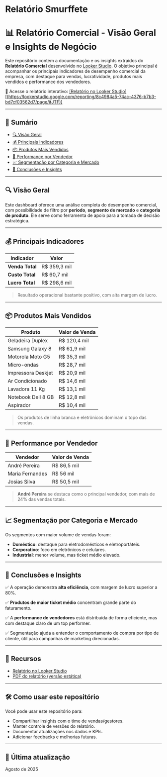 # Relatório Smurffete
# 📊 Relatório Comercial - Visão Geral e Insights de Negócio

Este repositório contém a documentação e os insights extraídos do **Relatório Comercial** desenvolvido no [Looker Studio](https://lookerstudio.google.com/). O objetivo principal é acompanhar os principais indicadores de desempenho comercial da empresa, com destaque para vendas, lucratividade, produtos mais vendidos e performance dos vendedores.

🔗 Acesse o relatório interativo: [[Relatório no Looker Studio][(https://lookerstudio.google.com/reporting/8c4984a5-74ac-4376-b7b3-bd7cf03562d7/page/itJTF)]](https://lookerstudio.google.com/reporting/6b53b92e-85f7-4fbb-84c3-eb2bfe393651/page/DsvSF/edit)

---

## 🧾 Sumário

- [🔍 Visão Geral](#-visão-geral)
- [💰 Principais Indicadores](#-principais-indicadores)
- [📦 Produtos Mais Vendidos](#-produtos-mais-vendidos)
- [👥 Performance por Vendedor](#-performance-por-vendedor)
- [📈 Segmentação por Categoria e Mercado](#-segmentação-por-categoria-e-mercado)
- [📌 Conclusões e Insights](#-conclusões-e-insights)

---

## 🔍 Visão Geral

Este dashboard oferece uma análise completa do desempenho comercial, com possibilidade de filtro por **período**, **segmento de mercado** e **categoria de produto**. Ele serve como ferramenta de apoio para a tomada de decisão estratégica.

---

## 💰 Principais Indicadores

| Indicador     | Valor       |
|---------------|-------------|
| **Venda Total**     | R$ 359,3 mil |
| **Custo Total**     | R$ 60,7 mil  |
| **Lucro Total**     | R$ 298,6 mil |

> Resultado operacional bastante positivo, com alta margem de lucro.

---

## 📦 Produtos Mais Vendidos

| Produto              | Valor de Venda |
|----------------------|----------------|
| Geladeira Duplex     | R$ 120,4 mil    |
| Samsung Galaxy 8     | R$ 61,9 mil     |
| Motorola Moto G5     | R$ 35,3 mil     |
| Micro-ondas          | R$ 28,7 mil     |
| Impressora Deskjet   | R$ 20,9 mil     |
| Ar Condicionado      | R$ 14,6 mil     |
| Lavadora 11 Kg       | R$ 13,1 mil     |
| Notebook Dell 8 GB   | R$ 12,8 mil     |
| Aspirador            | R$ 10,4 mil     |

> Os produtos de linha branca e eletrônicos dominam o topo das vendas.

---

## 👥 Performance por Vendedor

| Vendedor        | Valor de Venda |
|-----------------|----------------|
| André Pereira   | R$ 86,5 mil     |
| Maria Fernandes | R$ 56 mil       |
| Josias Silva    | R$ 50,5 mil     |

> **André Pereira** se destaca como o principal vendedor, com mais de 24% das vendas totais.

---

## 📈 Segmentação por Categoria e Mercado

Os segmentos com maior volume de vendas foram:

- **Doméstico**: destaque para eletrodomésticos e eletroportáteis.
- **Corporativo**: foco em eletrônicos e celulares.
- **Industrial**: menor volume, mas ticket médio elevado.

---

## 📌 Conclusões e Insights

✅ A operação demonstra **alta eficiência**, com margem de lucro superior a 80%.

✅ **Produtos de maior ticket médio** concentram grande parte do faturamento.

✅ A **performance de vendedores** está distribuída de forma eficiente, mas com destaque claro de um top performer.

✅ Segmentação ajuda a entender o comportamento de compra por tipo de cliente, útil para campanhas de marketing direcionadas.

---

## 📎 Recursos

- [Relatório no Looker Studio](https://lookerstudio.google.com/reporting/8c4984a5-74ac-4376-b7b3-bd7cf03562d7/page/itJTF)
- [PDF do relatório (versão estática)](./Relatório_03_-_Smurfete.pdf)

---

## 🛠️ Como usar este repositório

Você pode usar este repositório para:

- Compartilhar insights com o time de vendas/gestores.
- Manter controle de versões do relatório.
- Documentar atualizações nos dados e KPIs.
- Adicionar feedbacks e melhorias futuras.

---

## 📅 Última atualização

Agosto de 2025

